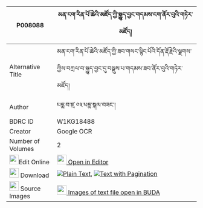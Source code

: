 |P008088|མན་ངག་རིན་པོ་ཆེའི་མཛོད་ཀྱི་སྐྱུད་བྱང་གདམས་ངག་ནོར་བུའི་གཏེར་མཛོད། 
| --- | --- 
|Alternative Title |མན་ངག་རིན་པོ་ཆེའི་མཛོད་ཀྱི་ཟབ་གསང་སྙིང་པོའི་དོན་རྡོ་རྗེའི་ལྗགས་ཀྱིས་བཀྲལ་བ་སྐྱུད་བྱང་དུ་བསྡུས་པ་གདམས་ཟབ་ནོར་བུའི་གཏེར་མཛོད།
|Author| པདྨ་བ་ཛྲ ༠༣་པདྨ་སྐལ་བཟང་།
|BDRC ID | W1KG18488
|Creator | Google OCR
|Number of Volumes| 2
|<img width="25" src="https://img.icons8.com/color/25/000000/edit-property.png">Edit Online| [<img width="25" src="https://avatars.githubusercontent.com/u/45091458?s=200&v=4"> Open in Editor](http://editor.openpecha.org/P008088)
|<img width="25" src="https://img.icons8.com/fluent/48/000000/download-2.png"/>  Download | [![](https://img.icons8.com/color/20/000000/txt.png)Plain Text](https://github.com/Openpecha/P008088/releases/download/v1/mengak_rinpoche_i_dzo_kyi_kyu__plain_P008088.zip), [![](https://img.icons8.com/color/20/000000/txt.png)Text with Pagination](https://github.com/Openpecha/P008088/releases/download/v1/mengak_rinpoche_i_dzo_kyi_kyu__pages_P008088.zip)
|<img width="25" src="https://img.icons8.com/plasticine/100/000000/pictures-folder.png"/>  Source Images | [<img width="25" src="https://library.bdrc.io/icons/BUDA-small.svg"> Images of text file open in BUDA](https://library.bdrc.io/show/bdr:W1KG18488)